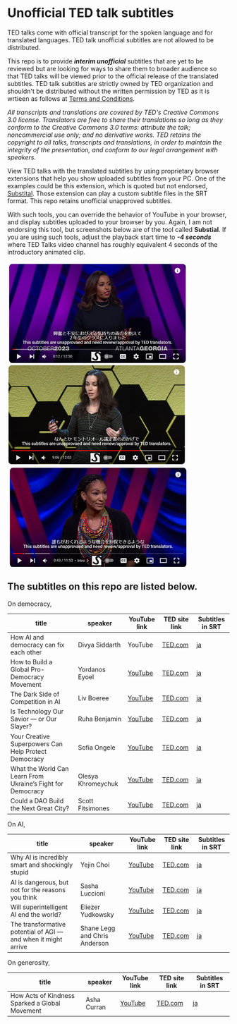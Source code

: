 # Unofficial TED talk subtitles
TED talks come with official transcript for the spoken language and for translated languages. TED talk unofficial subtitles are not allowed to be distributed.

This repo is to provide <i><b>interim unofficial</b></i> subtitles that are yet to be reviewed but are looking for ways to share them to broader audience so that TED talks will be viewed prior to the official release of the translated subtitles. TED talk subtitles are strictly owned by TED organization and shouldn't be distributed without the written permission by TED as it is wrtieen as follows at [Terms and Conditions](https://www.ted.com/participate/translate/subtitling-resources/otp-terms-and-conditions).

<i>All transcripts and translations are covered by TED's Creative Commons 3.0 license. Translators are free to share their translations so long as they conform to the Creative Commons 3.0 terms: attribute the talk; noncommercial use only; and no derivative works. TED retains the copyright to all talks, transcripts and translations, in order to maintain the integrity of the presentation, and conform to our legal arrangement with speakers.</i>

View TED talks with the translated subtitles by using proprietary browser extensions that help you show uploaded subtitles from your PC. One of the examples could be this extension, which is quoted but not endorsed, [Substital](https://chromewebstore.google.com/detail/substital-add-subtitles-t/kkkbiiikppgjdiebcabomlbidfodipjg). Those extension can play a custom subtitle files in the SRT format. This repo retains unofficial unapproved subtitles.

With such tools, you can override the behavior of YouTube in your browser, and display subtitles uploaded to your browser by you. Again, I am not endorsing this tool, but screenshots below are of the tool called <b>Substial</b>.
If you are using such tools, adjust the playback start time to <i><b>-4 seconds</b></i> where TED Talks video channel has roughly equivalent 4 seconds of the introductory animated clip. 

<img src="images/001.jpg">
<img src="images/002.jpg">
<img src="images/003.jpg">


<h2>The subtitles on this repo are listed below.</h2>
On democracy,

| title                                       |speaker| YouTube link                                         | TED site link                                                                                    | Subtitles in SRT                                                                   |
|---------------------------------------------|-|------------------------------------------------------|--------------------------------------------------------------------------------------------------|------------------------------------------------------------------------------------|
|How AI and democracy can fix each other|Divya Siddarth| YouTube| [TED.com](https://www.ted.com/talks/divya_siddarth_how_ai_and_democracy_can_fix_each_other) | [ja](./001/how_ai_and_democracy_can_fix_each_other_ja_UNAPPROVED.srt)|
|How to Build a Global Pro-Democracy Movement | Yordanos Eyoel | [YouTube](https://www.youtube.com/watch?v=qjGmzBp2fFk) | [TED.com](https://www.ted.com/talks/yordanos_eyoel_how_to_build_a_global_pro_democracy_movement) | [ja](./001/how_to_build_a_global_pro_democracy_movement_ja_UNAPPROVED.srt)         |
|The Dark Side of Competition in AI          | Liv Boeree | [YouTube](https://www.youtube.com/watch?v=WX_vN1QYgmE) | [TED.com](https://www.ted.com/talks/liv_boeree_the_dark_side_of_competition_in_ai)               | [ja](./001/the_dark_side_of_competition_in_ai_ja_UNAPPROVED.srt)                   |
|Is Technology Our Savior — or Our Slayer? | Ruha Benjamin | [YouTube](https://www.youtube.com/watch?v=QO3nY_u6hos) | [TED.com](https://www.ted.com/talks/ruha_benjamin_is_technology_our_savior_or_our_slayer)        | [ja](./001/is_technology_our_savior_or_our_slayer_ja_UNAPPROVED.srt)               |
|Your Creative Superpowers Can Help Protect Democracy | Sofia Ongele | [YouTube](https://www.youtube.com/watch?v=LPW5Zx3ntZo) | [TED.com](https://www.ted.com/talks/sofia_ongele_your_creative_superpowers_can_help_protect_democracy)| [ja](./001/your_creative_superpowers_can_help_protect_democracy_ja_UNAPPROVED.srt) |
|What the World Can Learn From Ukraine’s Fight for Democracy | Olesya Khromeychuk | [YouTube](https://www.youtube.com/watch?v=mJy_wVSKwwA) |[TED.com](https://www.ted.com/talks/olesya_khromeychuk_what_the_world_can_learn_from_ukraine_s_fight_for_democracy)| [ja](./001/what_the_world_can_learn_from_ukraine_s_fight_for_democracy_ja_UNAPPROVED.srt)|
|Could a DAO Build the Next Great City? | Scott Fitsimones | [YouTube](https://www.youtube.com/watch?v=zTStDvUtQWc) | [TED.com](https://www.ted.com/talks/scott_fitsimones_could_a_dao_build_the_next_great_city)| [ja](./001/could_a_dao_build_the_next_great_city_ja_UNAPPROVED.srt)                


On AI,

| title                                        |speaker| YouTube link                                         | TED site link                                                                                    | Subtitles in SRT                                                           |
|----------------------------------------------|-|------------------------------------------------------|--------------------------------------------------------------------------------------------------|----------------------------------------------------------------------------|
|Why AI is incredibly smart and shockingly stupid|Yejin Choi|[YouTube](https://www.youtube.com/watch?v=SvBR0OGT5VI)| [TED.com](https://www.ted.com/talks/yejin_choi_why_ai_is_incredibly_smart_and_shockingly_stupid)|[ja](./001/why_ai_is_incredibly_smart_and_shockingly_stupid_ja_UNAPPROVED.srt)|
|AI is dangerous, but not for the reasons you think|Sasha Luccioni|[YouTube](https://www.youtube.com/watch?v=eXdVDhOGqoE)| [TED.com](https://www.ted.com/talks/sasha_luccioni_ai_is_dangerous_but_not_for_the_reasons_you_think)|[ja](./001/ai_is_dangerous_but_not_for_the_reasons_you_think_ja_UNAPPROVED.srt)|
|Will superintelligent AI end the world?|Eliezer Yudkowsky|[YouTube](https://www.youtube.com/watch?v=Yd0yQ9yxSYY)| [TED.com](https://www.ted.com/talks/eliezer_yudkowsky_will_superintelligent_ai_end_the_world)|[ja](./001/will_superintelligent_ai_end_the_world_ja_UNAPPROVED.srt)|
|The transformative potential of AGI — and when it might arrive|Shane Legg and Chris Anderson|[YouTube](https://www.youtube.com/watch?v=kMUdrUP-QCs)| [TED.com](https://www.ted.com/talks/shane_legg_and_chris_anderson_the_transformative_potential_of_agi_and_when_it_might_arrive)|[ja](./001/the_transformative_potential_of_agi_and_when_it_might_arrive_ja_UNAPPROVED.srt)|


On generosity,

| title                                        |speaker| YouTube link                                         | TED site link                                                                                    | Subtitles in SRT                                                             |
|----------------------------------------------|-|------------------------------------------------------|--------------------------------------------------------------------------------------------------|------------------------------------------------------------------------------|
|How Acts of Kindness Sparked a Global Movement|Asha Curran|[YouTube](https://www.youtube.com/watch?v=YdTKcdyIYkA)|[TED.com](https://www.ted.com/talks/asha_curran_how_acts_of_kindness_sparked_a_global_movement)| [ja](./001/how_acts_of_kindness_sparked_a_global_movement_ja_UNAPPROVED.srt) |
